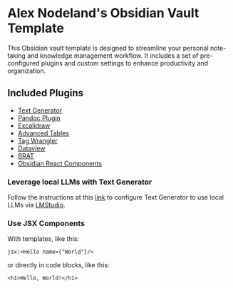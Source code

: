 # Alex Nodeland's Obsidian Vault Template

This Obsidian vault template is designed to streamline your personal note-taking and knowledge management workflow. It includes a set of pre-configured plugins and custom settings to enhance productivity and organization.

## Included Plugins

- [Text Generator](https://github.com/nhaouari/obsidian-textgenerator-plugin)
- [Pandoc Plugin](https://github.com/OliverBalfour/obsidian-pandoc)
- [Excalidraw](https://github.com/zsviczian/obsidian-excalidraw-plugin)
- [Advanced Tables](https://github.com/tgrosinger/advanced-tables-obsidian)
- [Tag Wrangler](https://github.com/pjeby/tag-wrangler)
- [Dataview](https://github.com/blacksmithgu/obsidian-dataview)
- [BRAT](https://github.com/TfTHacker/obsidian42-brat)
- [Obsidian React Components](https://github.com/elias-sundqvist/obsidian-react-components)

### Leverage local LLMs with Text Generator

Follow the instructions at this [link](https://github.com/nhaouari/obsidian-textgenerator-plugin/issues/182) to configure Text Generator to use local LLMs via [LMStudio](https://lmstudio.ai/). 

### Use JSX Components

With templates, like this:

`jsx:<Hello name={"World"}/>`

or directly in code blocks, like this:

```jsx:
<h1>Hello, World!</h1>
```
